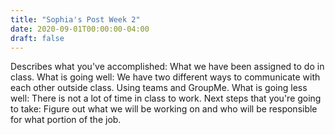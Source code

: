```yaml
---
title: "Sophia's Post Week 2"
date: 2020-09-01T00:00:00-04:00
draft: false
---
```


Describes what you've accomplished: What we have been assigned to do in class. </n>
What is going well: We have two different ways to communicate with each other outside class. Using teams and GroupMe.
What is going less well: There is not a lot of time in class to work.
Next steps that you're going to take: Figure out what we will be working on and who will be responsible for what portion of the job.
